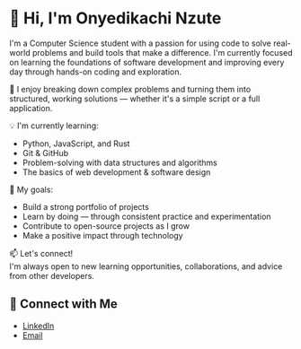 # 👋 Hi, I'm Onyedikachi Nzute

I'm a Computer Science student with a passion for using code to solve real-world problems and build tools that make a difference. I'm currently focused on learning the foundations of software development and improving every day through hands-on coding and exploration.

🧠 I enjoy breaking down complex problems and turning them into structured, working solutions — whether it's a simple script or a full application.

💡 I'm currently learning:
- Python, JavaScript, and Rust
- Git & GitHub
- Problem-solving with data structures and algorithms
- The basics of web development & software design

🎯 My goals:
- Build a strong portfolio of projects
- Learn by doing — through consistent practice and experimentation
- Contribute to open-source projects as I grow
- Make a positive impact through technology

📫 Let's connect!  
I'm always open to new learning opportunities, collaborations, and advice from other developers.

## 🔗 Connect with Me

- [LinkedIn](https://www.linkedin.com/in/onyedikachi-nzute-b30162331/)
- [Email](mailto:onyedikachinzute@gmail.com)

